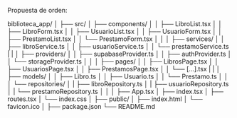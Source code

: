 Propuesta de orden:

biblioteca_app/
│
├── src/
│   ├── components/
│   │   ├── LibroList.tsx
│   │   ├── LibroForm.tsx
│   │   ├── UsuarioList.tsx
│   │   ├── UsuarioForm.tsx
│   │   ├── PrestamoList.tsx
│   │   └── PrestamoForm.tsx
│   │
│   ├── services/
│   │   ├── libroService.ts
│   │   ├── usuarioService.ts
│   │   └── prestamoService.ts
|   |
│   ├── providers/
│   │   ├── supabaseProvider.ts
│   │   ├── authProvider.ts
│   │   └── storageProvider.ts
│   │
│   ├── pages/
│   │   ├── LibrosPage.tsx
│   │   ├── UsuariosPage.tsx
│   │   ├── PrestamosPage.tsx
│   │   └── [...].tsx
|   |
│   ├── models/
│   │   ├── Libro.ts
│   │   ├── Usuario.ts
│   │   └── Prestamo.ts
│   │
│   └── repositories/
│   |   ├── libroRepository.ts
│   |   ├── usuarioRepository.ts
│   |   └── prestamoRepository.ts
│   │
│   ├── App.tsx
│   ├── index.tsx
│   ├── routes.tsx
│   └── index.css
│
├── public/
│   ├── index.html
│   └── favicon.ico
│
├── package.json
└── README.md

<!-- PENDING! Add Middleware -->
<!-- PENDING! Add Constants -->
<!-- PENDING! Add Interface For Db Swap -->
